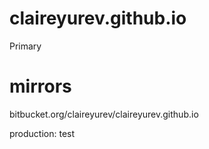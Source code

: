 # claireyurev.github.io
Primary

# mirrors
bitbucket.org/claireyurev/claireyurev.github.io

production: test
